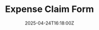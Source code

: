 ---
title: Expense Claim Form
linkTitle: Expense Claim Form
date: '2025-04-24T16:18:00Z'
weight: 1
description: Expense claim form includes definitions for travel, car mileage, and
  general expenses, with fields for name, email, and receipt upload (max. 300 MB)
  for claims.
draft: false
ref: expense-claim-form
---